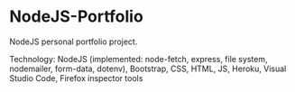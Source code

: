 # NodeJS-Portfolio
NodeJS personal portfolio project.

Technology: NodeJS (implemented: node-fetch, express, file system, nodemailer, form-data, dotenv), Bootstrap, CSS, HTML, JS, Heroku, Visual Studio Code, Firefox inspector tools

